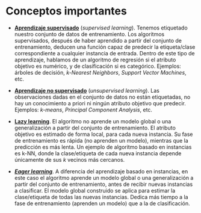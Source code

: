 # **Conceptos importantes**

- [**Aprendizaje supervisado**](https://en.wikipedia.org/wiki/Supervised_learning) (_supervised learning_). Tenemos etiquetado nuestro conjunto de datos de entrenamiento. Los algoritmos supervisados, después de haber aprendido a partir del conjunto de entrenamiento, deducen una función capaz de predecir la etiqueta/clase correspondiente a cualquier instancia de entrada. Dentro de este tipo de aprendizaje, hablamos de un algoritmo de regresión si el atributo objetivo es numérico, y de clasificación si es categórico. Ejemplos: árboles de decisión, _k-Nearest Neighbors_, _Support Vector Machines_, etc. 

- [**Aprendizaje no supervisado**](https://en.wikipedia.org/wiki/Unsupervised_learning) (_unsupervised learning_). Las observaciones dadas en el conjunto de datos no están etiquetadas, no hay un conocimiento a priori ni ningún atributo objetivo que predecir. Ejemplos: _k-means_, _Principal Component Analysis_, etc. 

- [**Lazy learning**](https://en.wikipedia.org/wiki/Lazy_learning). El algoritmo no aprende un modelo global o una generalización a partir del conjunto de entrenamiento. El atributo objetivo es estimado de forma local, para cada nueva instancia. Su fase de entrenamiento es rápida (no aprenden un modelo), mientras que la predicción es más lenta. Un ejemplo de algoritmo basado en instancias es k-NN, donde la clase/etiqueta de cada nueva instancia depende únicamente de sus _k_ vecinos más cercanos.

- [**_Eager learning_**](https://en.wikipedia.org/wiki/Eager_learning). A diferencia del aprendizaje basado en instancias, en este caso el algoritmo aprende un modelo global o una generalización a partir del conjunto de entrenamiento, antes de recibir nuevas instancias a clasificar. El modelo global construido se aplica para estimar la clase/etiqueta de todas las nuevas instancias. Dedica más tiempo a la fase de entrenamiento (aprenden un modelo) que a la de clasificación. 
